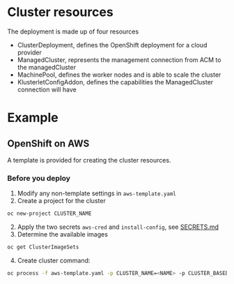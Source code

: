 # Cluster resources
The deployment is made up of four resources
* ClusterDeployment, defines the OpenShift deployment for a cloud provider
* ManagedCluster, represents the management connection from ACM to the managedCluster
* MachinePool, defines the worker nodes and is able to scale the cluster
* KlusterletConfigAddon, defines the capabilities the ManagedCluster connection will have

# Example
## OpenShift on AWS
A template is provided for creating the cluster resources.
### Before you deploy
1. Modify any non-template settings in `aws-template.yaml`
2. Create a project for the cluster
```bash
oc new-project CLUSTER_NAME
```
2. Apply the two secrets `aws-cred` and `install-config`, see [SECRETS.md](../SECRETS.md)
3. Determine the available images
```bash
oc get ClusterImageSets
```
4. Create cluster command:
```bash
oc process -f aws-template.yaml -p CLUSTER_NAME=<NAME> -p CLUSTER_BASEDOMAIN=<basedomain> -p CLUSTER_RELEASE_IMAGE=<image name from above> | oc apply -f -
```

